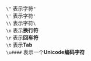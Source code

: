 `\"` 表示字符`"`<br>
`\'` 表示字符`'`<br>
`\\` 表示字符`\`<br>
`\n` 表示**换行符**<br>
`\r` 表示**回车符**<br>
`\t` 表示**Tab**<br>
`\u####` 表示一个**Unicode编码字符**
